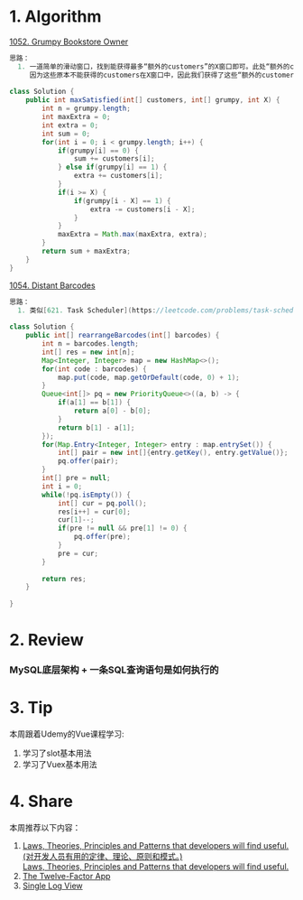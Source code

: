 # 1. Algorithm
[1052. Grumpy Bookstore Owner](https://leetcode.com/contest/weekly-contest-138/problems/grumpy-bookstore-owner/)
```java
思路：
  1. 一道简单的滑动窗口，找到能获得最多“额外的customers”的X窗口即可。此处“额外的customers”的意思是是指在X窗口内原本不能获得的customers总数。
     因为这些原本不能获得的customers在X窗口中，因此我们获得了这些“额外的customers”，这些“额外的customers”加上我们原本就能得到的customers，共同构成了最终结果。
  
class Solution {
    public int maxSatisfied(int[] customers, int[] grumpy, int X) {
        int n = grumpy.length;
        int maxExtra = 0;
        int extra = 0;
        int sum = 0;
        for(int i = 0; i < grumpy.length; i++) {
            if(grumpy[i] == 0) {
                sum += customers[i];
            } else if(grumpy[i] == 1) {
                extra += customers[i];
            }
            if(i >= X) {
                if(grumpy[i - X] == 1) {
                    extra -= customers[i - X];
                }
            }
            maxExtra = Math.max(maxExtra, extra);
        }
        return sum + maxExtra;
    }
}
```

[1054. Distant Barcodes](https://leetcode.com/contest/weekly-contest-138/problems/distant-barcodes/)
```java
思路：
  1. 类似[621. Task Scheduler](https://leetcode.com/problems/task-scheduler/description/)
  
class Solution {
    public int[] rearrangeBarcodes(int[] barcodes) {
        int n = barcodes.length;
        int[] res = new int[n];
        Map<Integer, Integer> map = new HashMap<>();
        for(int code : barcodes) {
            map.put(code, map.getOrDefault(code, 0) + 1);
        }
        Queue<int[]> pq = new PriorityQueue<>((a, b) -> {
            if(a[1] == b[1]) {
                return a[0] - b[0];
            }
            return b[1] - a[1];
        });
        for(Map.Entry<Integer, Integer> entry : map.entrySet()) {
            int[] pair = new int[]{entry.getKey(), entry.getValue()};
            pq.offer(pair);
        }
        int[] pre = null;
        int i = 0;
        while(!pq.isEmpty()) {
            int[] cur = pq.poll();
            res[i++] = cur[0];
            cur[1]--;
            if(pre != null && pre[1] != 0) {
                pq.offer(pre);
            }
            pre = cur;
        }
        
        return res;        
    }
    
}
```

# 2. Review
### MySQL底层架构 + 一条SQL查询语句是如何执行的



# 3. Tip
本周跟着Udemy的Vue课程学习:
  1. 学习了slot基本用法
  1. 学习了Vuex基本用法
  

# 4. Share
本周推荐以下内容：
  1. [Laws, Theories, Principles and Patterns that developers will find useful. (对开发人员有用的定律、理论、原则和模式。)](https://github.com/nusr/hacker-laws-zh) </br>
     [Laws, Theories, Principles and Patterns that developers will find useful.](https://github.com/dwmkerr/hacker-laws)
  2. [The Twelve-Factor App](https://12factor.net)
  3. [Single Log View](lnav.org/features)